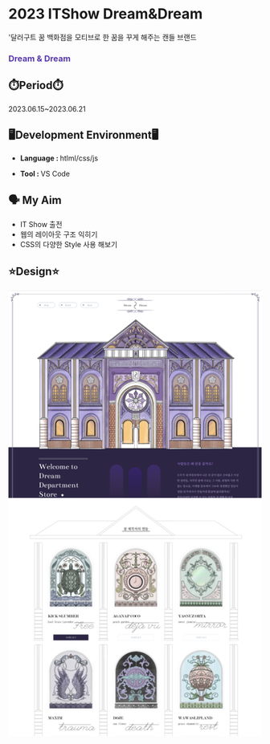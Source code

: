 # 2023 ITShow Dream&Dream
'달러구트 꿈 백화점을 모티브로 한 꿈을 꾸게 해주는 캔들 브랜드

 ### <span style="color : #5839AE"> Dream & Dream</span>

## ⏱️Period⏱️
2023.06.15~2023.06.21


## 🖥️Development Environment🖥️
- <span style="font-weight : bold">Language :  </span>htlml/css/js


- <span style="font-weight : bold">Tool : </span> VS Code

## 🗣️ My Aim
- IT Show 출전
- 웹의 레이아웃 구조 익히기
- CSS의 다양한 Style 사용 해보기

## ⭐Design⭐
<img src = "readmeImg1.png" >
<img src = "readmeImg2.png">
